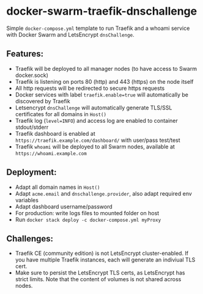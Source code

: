 # docker-swarm-traefik-dnschallenge

Simple `docker-compose.yml` template to run Traefik and a whoami service with Docker Swarm and LetsEncrypt `dnsChallenge`.

## Features:

- Traefik will be deployed to all manager nodes (to have access to Swarm docker.sock)
- Traefik is listening on ports 80 (http) and 443 (https) on the node itself
- All http requests will be redirected to secure https requests
- Docker services with label `traefik.enable=true` will automatically be discovered by Traefik
- Letsencrypt `dnsChallenge` will automatically generate TLS/SSL certificates for all domains in `Host()`
- Traefik log (`level=INFO`) and access log are enabled to container stdout/stderr
- Traefik dashboard is enabled at `https://traefik.example.com/dashboard/` with user/pass test/test
- Traefik `whoami` will be deployed to all Swarm nodes, available at `https://whoami.example.com`

## Deployment:

- Adapt all domain names in `Host()`
- Adapt `acme.email` and `dnschallenge.provider`, also adapt required env variables
- Adapt dashboard username/password
- For production: write logs files to mounted folder on host
- Run `docker stack deploy -c docker-compose.yml myProxy`

## Challenges:

- Traefik CE (community edition) is not LetsEncrypt cluster-enabled. If you have multiple Traefik instances, each will generate an indiviual TLS cert.
- Make sure to persist the LetsEncrypt TLS certs, as LetsEncrypt has strict limits. Note that the content of volumes is not shared across nodes.

